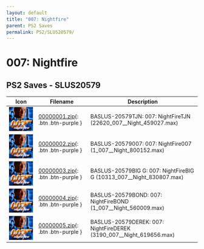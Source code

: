 ```yaml
---
layout: default
title: "007: Nightfire"
parent: PS2 Saves
permalink: PS2/SLUS20579/
---
```

# 007: Nightfire

## PS2 Saves - SLUS20579

| Icon | Filename | Description |
|------|----------|-------------|
| ![007: Nightfire](icon0.png) | [00000001.zip](00000001.zip){: .btn .btn-purple } | BASLUS-20579TJN: 007: NightFireTJN (22620_007__Night_459027.max) |
| ![007: Nightfire](icon0.png) | [00000002.zip](00000002.zip){: .btn .btn-purple } | BASLUS-20579007: 007: NightFire007 (1_007__Night_800152.max) |
| ![007: Nightfire](icon0.png) | [00000003.zip](00000003.zip){: .btn .btn-purple } | BASLUS-20579BIG  G: 007: NightFireBIG  G (10313_007__Night_830807.max) |
| ![007: Nightfire](icon0.png) | [00000004.zip](00000004.zip){: .btn .btn-purple } | BASLUS-20579BOND: 007: NightFireBOND (1_007__Night_560009.max) |
| ![007: Nightfire](icon0.png) | [00000005.zip](00000005.zip){: .btn .btn-purple } | BASLUS-20579DEREK: 007: NightFireDEREK (3190_007__Night_619656.max) |
